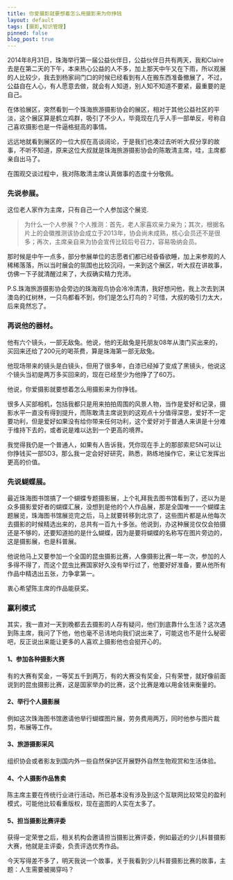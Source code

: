 ```yaml
---
title: 你爱摄影就要想着怎么用摄影来为你挣钱
layout: default
tags: [摄影,知识管理]
pinned: false
blog_post: true
---
```



2014年8月31日，珠海举行第一届公益伙伴日，公益伙伴日共有两天，我和Claire去是在第二天的下午，本来热心公益的人不多，加上那天中午又在下雨，所以观展的人比较少，我去到杨家祠门口的时候已经看到有人在搬东西准备撤展了，不过，公益自在人心，有人愿意去做，就会有人知道，别人知不知道不要紧，最重要的是自己。

在体验展区，突然看到一个珠海旅游摄影协会的展区，相对于其他公益社区的平淡，这个展区算是鹤立鸡群，吸引了不少人，毕竟现在几乎人手一部单反，号称自己喜欢摄影也是一件逼格挺高的事情。

远远地就看到展区的一位大叔在高谈阔论，于是我们也凑过去听听大叔分享的故事，不听不知道，原来这位大叔就是珠海旅游摄影协会的陈敢清主席，哇，主席都亲自出马了。

在围观交谈过程中，我对陈敢清主席认真做事的态度十分敬佩。

### 先说参展。

这位老人家作为主席，只有自己一个人参加这个展览.

>为什么一个人参展？个人推测：首先，老人家喜欢亲力亲为；其次，根据名片上的会徽推测该协会成立于2013年，协会尚未成熟，核心会员还不是很多；再次，主席亲自来为协会宣传比较后号召力，容易吸纳会员。

那时候是中午一点多，部分参展单位的志愿者们都已经昏昏欲睡，加上来参观的人稀稀落落，所以当时展会的氛围也比较沉闷，一来到这个展区，听大叔在讲故事，仿佛一下子就清醒过来了，大叔确实精力充沛。

P.S.珠海旅游摄影协会旁边的珠海观鸟协会冷冷清清，我好想问他，我上次去到淇澳岛的红树林，一只鸟都看不到，你们是怎么打鸟的？可惜，大叔的吸引力太大，后来竟然忘了。

### 再说他的器材。

他有六个镜头，一部无敌兔。他说，他的无敌兔是托朋友08年从澳门买出来的，买回来还给了200元的喝茶费，算是珠海第一部无敌兔。

他现场带来的镜头是白镜头，但用了很多年，白漆已经掉了变成了黑镜头，他说这个镜头当初是两万多买回来的，现在已经至少为他挣了了60万。

他说，你爱摄影就要想着怎么用摄影来为你挣钱。

很多人买部相机，包括我都只是用来拍拍周围的风景人物，当作是爱好和记录，摄影水平一直没有得到提升，而陈敢清主席说到的这观点十分值得深思，爱好不一定要功利，但是爱好如果没有给你带来任何功利，这个爱好对于普通人来讲是十分难于维持下去的，或者说是难以达到一个更高的境界。

我觉得我仍是一个普通人，如果有人告诉我，凭你现在手上的那部索尼5N可以让你挣钱买一部5D3，那么我一定会好好研究，熟悉，熟练地操作它，来让它发挥出更高的价值。

### 先说蝴蝶展。

最近珠海图书馆搞了一个蝴蝶专题摄影展，上个礼拜我去图书馆看到了，还以为是众多摄影爱好者的蝴蝶汇展，没想到是他的个人作品展，那是全国唯一一个蝴蝶主题展览，珠海图书馆展览完之后，马上就要转移到北京了，这些图片都是从他每次去摄影的时候精选出来的，总共有一百九十多张。他说到，办这种展览仅仅会拍摄还是不够的，还要知道拍的是什么蝴蝶，因为是要将蝴蝶的名称写在图片旁边的，这是摄影展，也是科普展。

他说他马上又要参加一个全国的昆虫摄影比赛，人像摄影比赛一年一次，参加的人多得不得了，而这个昆虫比赛国家好久没有举行过了，他要好好准备，要从他所有作品中精选出五张，力争拿第一。

衷心希望陈主席的作品能获奖。

### 赢利模式

其实，我一直对一天到晚都去去摄影的人存有疑问，他们到底靠什么生活？这次遇到陈主席，我问了下他，他也毫不忌讳地向我们说出来了，可能这也不是什么秘密吧，反正说出来能让更多的人喜欢上摄影他也会挺开心的。

#### 1、参加各种摄影大赛

有的大赛有奖金，一等奖五千到两万，有的大赛没有奖金，只有荣誉，就好像前面说到的昆虫摄影比赛，这是国家举办的比赛，这个比赛是难以用金钱来衡量的。

#### 2、举行个人摄影展

例如这次珠海图书馆邀请他举行蝴蝶图片展，劳务费用两万，同时他参与图片裁剪，布展等工作。

#### 3、旅游摄影采风

组织协会或者影友到国内外一些自然保护区开展野外自然生物观赏和生活体验。

#### 4、个人摄影作品售卖

陈主席主要在传统行业进行活动，所已基本没有涉及到这个互联网比较常见的盈利模式，可能他比较看重版权，现在盗图的人实在太多了。

#### 5、担当摄影比赛评委

获得一定荣誉之后，相关机构会邀请担当摄影比赛评委，例如最近的少儿科普摄影大赛，他就是主评委，负责评选优秀作品。

今天写得差不多了，明天我说一个故事，关于我看到少儿科普摄影比赛的故事，主题：人生需要被揭穿吗？









